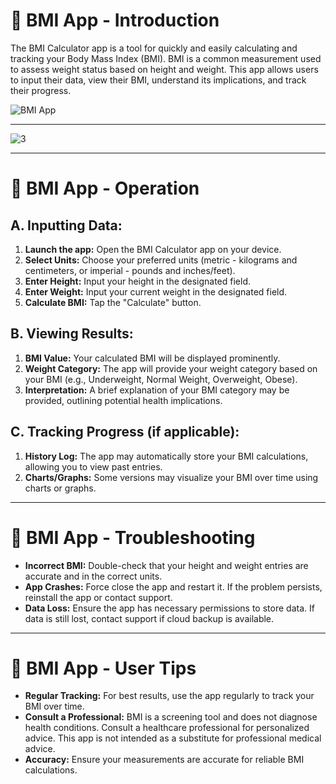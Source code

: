 # 🚀 BMI App - Introduction

The BMI Calculator app is a tool for quickly and easily calculating and tracking your Body Mass Index (BMI).  BMI is a common measurement used to assess weight status based on height and weight. This app allows users to input their data, view their BMI, understand its implications, and track their progress.

![BMI App](https://github.com/user-attachments/assets/e1694a04-d231-4d0f-b1c2-cecdee3dc647)

---
![3](https://github.com/user-attachments/assets/c091bd82-d272-422e-9eaf-0cb58a37ce07)

---
# 🚀 BMI App - Operation

## A. Inputting Data:

1. **Launch the app:** Open the BMI Calculator app on your device.
2. **Select Units:** Choose your preferred units (metric - kilograms and centimeters, or imperial - pounds and inches/feet).
3. **Enter Height:**  Input your height in the designated field.
4. **Enter Weight:** Input your current weight in the designated field.
5. **Calculate BMI:** Tap the "Calculate" button.


## B. Viewing Results:

1. **BMI Value:** Your calculated BMI will be displayed prominently.
2. **Weight Category:**  The app will provide your weight category based on your BMI (e.g., Underweight, Normal Weight, Overweight, Obese).
3. **Interpretation:**  A brief explanation of your BMI category may be provided, outlining potential health implications.


## C. Tracking Progress (if applicable):

1. **History Log:** The app may automatically store your BMI calculations, allowing you to view past entries.
2. **Charts/Graphs:**  Some versions may visualize your BMI over time using charts or graphs.
---


# 🚀 BMI App - Troubleshooting

* **Incorrect BMI:**  Double-check that your height and weight entries are accurate and in the correct units.
* **App Crashes:** Force close the app and restart it. If the problem persists, reinstall the app or contact support.
* **Data Loss:**  Ensure the app has necessary permissions to store data.  If data is still lost, contact support if cloud backup is available.
---


# 🚀 BMI App - User Tips

* **Regular Tracking:**  For best results, use the app regularly to track your BMI over time.
* **Consult a Professional:** BMI is a screening tool and does not diagnose health conditions.  Consult a healthcare professional for personalized advice.  This app is not intended as a substitute for professional medical advice.
* **Accuracy:**  Ensure your measurements are accurate for reliable BMI calculations.
